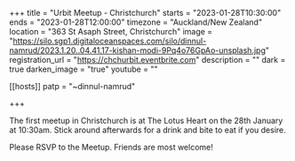 +++
title = "Urbit Meetup - Christchurch"
starts = "2023-01-28T10:30:00"
ends = "2023-01-28T12:00:00"
timezone = "Auckland/New Zealand"
location = "363 St Asaph Street, Christchurch"
image = "https://silo.sgp1.digitaloceanspaces.com/silo/dinnul-namrud/2023.1.20..04.41.17-kishan-modi-9Pq4o76GpAo-unsplash.jpg"
registration_url = "https://chchurbit.eventbrite.com"
description = ""
dark = true
darken_image = "true"
youtube = ""

[[hosts]]
patp = "~dinnul-namrud"

+++

The first meetup in Christchurch is at The Lotus Heart on the 28th January at 10:30am.  Stick around afterwards for a drink and bite to eat if you desire.

Please RSVP to the Meetup.  Friends are most welcome!
